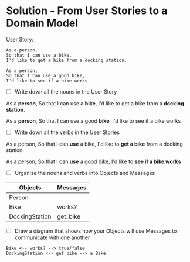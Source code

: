 # Solution - From User Stories to a Domain Model

User Story:

```
As a person,
So that I can use a bike,
I'd like to get a bike from a docking station.

As a person,
So that I can use a good bike,
I'd like to see if a bike works
```

- [ ] Write down all the nouns in the User Story

As a **person**,
So that I can use a **bike**,
I'd like to get a bike from a **docking station**.

As a **person**,
So that I can use a good **bike**,
I'd like to see if a bike works

- [ ] Write down all the verbs in the User Stories

As a person,
So that I can **use** a bike,
I'd like to **get a bike** from a docking station.

As a person,
So that I can **use** a good bike,
I'd like to **see if a bike works**

- [ ] Organise the nouns and verbs into Objects and Messages

Objects  | Messages
------------- | -------------
Person  | 
Bike  | works?
DockingStation | get_bike

- [ ] Draw a diagram that shows how your Objects will use Messages to communicate with one another

```
Bike <-- works? --> true/false
DockingStation <-- get_bike --> a Bike
```
